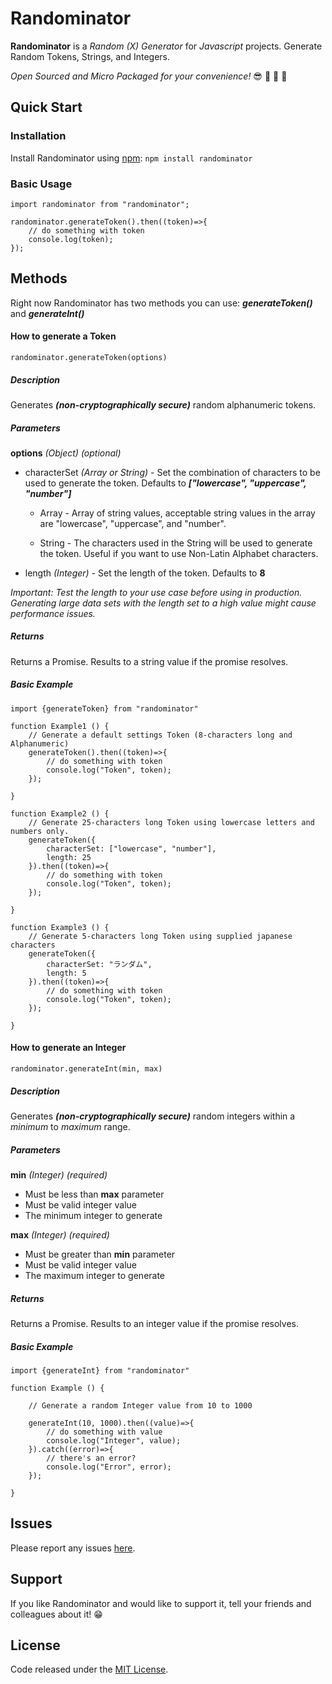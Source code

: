 # Randominator

**Randominator** is a *Random (X) Generator* for *Javascript* projects. Generate Random Tokens, Strings, and Integers.

*Open Sourced and Micro Packaged for your convenience!* :sunglasses: :clap: :clap: :clap:

## Quick Start

### Installation

Install Randominator using [npm](https://www.npmjs.com/package/randominator): `npm install randominator`

### Basic Usage

```
import randominator from "randominator";

randominator.generateToken().then((token)=>{
	// do something with token
	console.log(token);
});
```

## Methods

Right now Randominator has two methods you can use: ***generateToken()*** and ***generateInt()***

#### How to generate a Token

	randominator.generateToken(options)

##### Description

Generates ***(non-cryptographically secure)*** random alphanumeric tokens.

##### Parameters
**options** *(Object)* *(optional)*
 - characterSet *(Array or String)* - Set the combination of characters to be used to generate the token. Defaults to ***["lowercase", "uppercase", "number"]***
 
	 - Array - Array of string values, acceptable string values in the array are "lowercase", "uppercase", and "number".
	 
	 - String - The characters used in the String will be used to generate the token. Useful if you want to use Non-Latin Alphabet characters.
	 
 - length *(Integer)* - Set the length of the token. Defaults to **8**

*Important: Test the length to your use case before using in production. Generating large data sets with the length set to a high value might cause performance issues.*

##### Returns
Returns a Promise. Results to a string value if the promise resolves.

##### Basic Example


```
import {generateToken} from "randominator"

function Example1 () {
	// Generate a default settings Token (8-characters long and Alphanumeric)
	generateToken().then((token)=>{
		// do something with token
		console.log("Token", token);
	});

}

function Example2 () {
	// Generate 25-characters long Token using lowercase letters and numbers only.
	generateToken({
		characterSet: ["lowercase", "number"],
		length: 25
	}).then((token)=>{
		// do something with token
		console.log("Token", token);
	});

}

function Example3 () {
	// Generate 5-characters long Token using supplied japanese characters
	generateToken({
		characterSet: "ランダム",
		length: 5
	}).then((token)=>{
		// do something with token
		console.log("Token", token);
	});
	
}

```

#### How to generate an Integer

	randominator.generateInt(min, max)

##### Description

Generates ***(non-cryptographically secure)*** random integers within a *minimum* to *maximum* range.

##### Parameters
**min** *(Integer)* *(required)*
 - Must be less than  **max** parameter
 - Must be valid integer value
 - The minimum integer to generate

**max** *(Integer)* *(required)*
 - Must be greater than  **min** parameter
 - Must be valid integer value
 - The maximum integer to generate

##### Returns
Returns a Promise. Results to an integer value if the promise resolves.

##### Basic Example

```
import {generateInt} from "randominator"

function Example () {
	
	// Generate a random Integer value from 10 to 1000

	generateInt(10, 1000).then((value)=>{
		// do something with value
		console.log("Integer", value);
	}).catch((error)=>{
		// there's an error?
		console.log("Error", error);
	});

}
```
## Issues

Please report any issues [here](https://github.com/joananespina/randominator/issues).

## Support

If you like Randominator and would like to support it, tell your friends and colleagues about it! :grin:

## License

Code released under the [MIT License](https://github.com/joananespina/randominator/blob/master/LICENSE).
